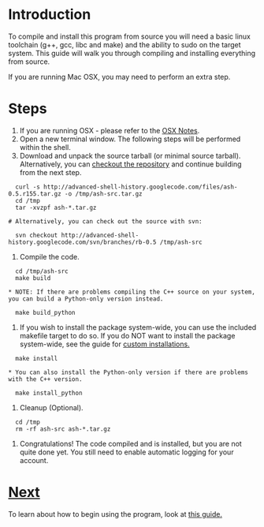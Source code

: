 # Introduction #

To compile and install this program from source you will need a basic linux toolchain (g++, gcc, libc and make) and the ability to sudo on the target system.  This guide will walk you through compiling and installing everything from source.

If you are running Mac OSX, you may need to perform an extra step.


# Steps #

  1. If you are running OSX - please refer to the [OSX Notes](HOWTO_Install_In_OSX.md).
  1. Open a new terminal window.  The following steps will be performed within the shell.
  1. Download and unpack the source tarball (or minimal source tarball). Alternatively, you can [checkout the repository](http://code.google.com/p/advanced-shell-history/source/checkout) and continue building from the next step.
```
  curl -s http://advanced-shell-history.googlecode.com/files/ash-0.5.r155.tar.gz -o /tmp/ash-src.tar.gz
  cd /tmp
  tar -xvzpf ash-*.tar.gz

# Alternatively, you can check out the source with svn:

  svn checkout http://advanced-shell-history.googlecode.com/svn/branches/rb-0.5 /tmp/ash-src
```
  1. Compile the code.
```
  cd /tmp/ash-src
  make build
```
    * NOTE: If there are problems compiling the C++ source on your system, you can build a Python-only version instead.
```
  make build_python
```
  1. If you wish to install the package system-wide, you can use the included makefile target to do so.  If you do NOT want to install the package system-wide, see the guide for [custom installations.](HOWTO_Custom.md)
```
  make install
```
    * You can also install the Python-only version if there are problems with the C++ version.
```
  make install_python
```
  1. Cleanup (Optional).
```
  cd /tmp
  rm -rf ash-src ash-*.tar.gz
```
  1. Congratulations!  The code compiled and is installed, but you are not quite done yet.  You still need to enable automatic logging for your account.

# [Next](HOWTO_Begin.md) #

To learn about how to begin using the program, look at [this guide.](HOWTO_Begin.md)